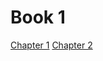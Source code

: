 # Book 1
[Chapter 1](https://github.com/chriskpeterson/dynamictest/edit/master/chapter1.md)
[Chapter 2](https://github.com/chriskpeterson/dynamictest/edit/master/chapter2.md)
